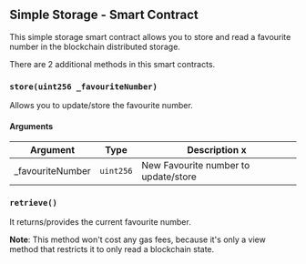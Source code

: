 ## Simple Storage - Smart Contract

This simple storage smart contract allows you to store and read a favourite number in the blockchain distributed storage.

There are 2 additional methods in this smart contracts.

### `store(uint256 _favouriteNumber)`

Allows you to update/store the favourite number.

#### Arguments

| Argument          | Type      | Description x                        |
| ----------------- | --------- | ------------------------------------ |
| \_favouriteNumber | `uint256` | New Favourite number to update/store |

### `retrieve()`

It returns/provides the current favourite number.

**Note**: This method won't cost any gas fees, because it's only a view method that restricts it to only read a blockchain state.
